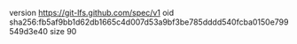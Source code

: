 version https://git-lfs.github.com/spec/v1
oid sha256:fb5af9bb1d62db1665c4d007d53a9bf3be785dddd540fcba0150e799549d3e40
size 90

